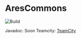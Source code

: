 # AresCommons
![Build](https://ci.aresrpg.fr/app/rest/builds/buildType:AresRPG_AresCommons/statusIcon.svg)

Javadoc: Soon
Teamcity: [TeamCity](https://ci.aresrpg.fr/viewType.html?buildTypeId=AresRPG_AresCommons)
